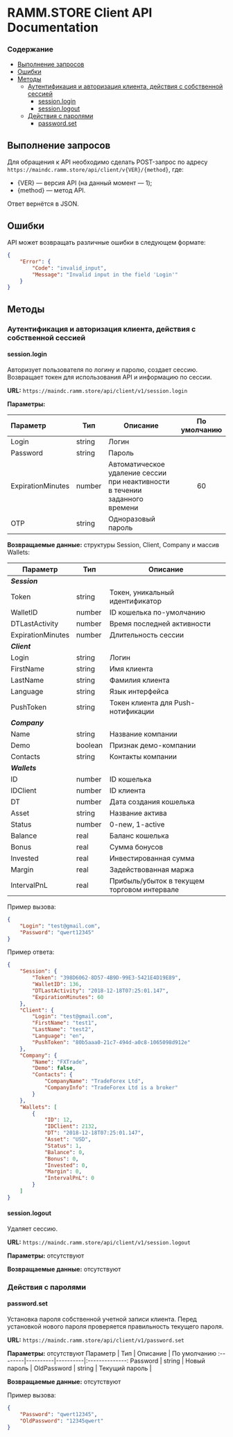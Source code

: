 # RAMM.STORE Client API Documentation
### Содержание
* [Выполнение запросов](#Выполнение-запросов)
* [Ошибки](#Ошибки)
* [Методы](#Методы)
    * [Аутентификация и авторизация клиента, действия с собственной сессией](#Аутентификация-и-авторизация-клиента-действия-с-собственной-сессией)
        * [session.login](#sessionlogin)
        * [session.logout](#sessionlogout)
    * [Действия с паролями](#Действия-с-паролями)
        * [password.set](#passwordset)

## Выполнение запросов
Для обращения к API необходимо сделать POST-запрос по адресу `https://maindc.ramm.store/api/client/v{VER}/{method}`, где:
* {VER} — версия API (на данный момент — 1);
* {method} — метод API.

Ответ вернётся в JSON.

## Ошибки
API может возвращать различные ошибки в следующем формате:
```json
{
    "Error": {
        "Code": "invalid_input",
        "Message": "Invalid input in the field 'Login'"
    }
}
```
## Методы
### Аутентификация и авторизация клиента, действия с собственной сессией
#### session.login

Авторизует пользователя по логину и паролю, создает сессию. Возвращает токен для использования API и информацию по сессии.

**URL:** `https://maindc.ramm.store/api/client/v1/session.login`

**Параметры:**

Параметр | Тип | Описание | По умолчанию
:--------|----------|----------|:--------------:
Login   | string | Логин |
Password   | string | Пароль |
ExpirationMinutes   | number | Автоматическое удаление сессии при неактивности в течении заданного времени | 60
OTP   | string | Одноразовый пароль |


**Возвращаемые данные:** структуры Session, Client, Company и массив Wallets:

Параметр | Тип | Описание 
---------|----------|----------
***Session*** |
Token   | string | Токен, уникальный идентификатор |
WalletID   | number | ID кошелька по-умолчанию |
DTLastActivity   | number | Время последней активности  |
ExpirationMinutes   | number | Длительность сессии  |
***Client*** |
Login   | string | Логин  |
FirstName   | string | Имя клиента  |
LastName   | string | Фамилия клиента  |
Language   | string | Язык интерфейса  |
PushToken   | string | Токен клиента для Push-нотификации  |
***Company*** |
Name   | string | Название компании  |
Demo   | boolean | Признак демо-компании  |
Contacts   | string | Контакты компании  |
***Wallets*** |
ID   | number | ID кошелька  |
IDClient   | number | ID клиента  |
DT   | number | Дата создания кошелька  |
Asset   | string | Название актива  |
Status   | number | 0-new, 1-active  |
Balance   | real | Баланс кошелька  |
Bonus   | real | Сумма бонусов  |
Invested   | real | Инвестированная сумма  |
Margin   | real | Задействованная маржа  |
IntervalPnL   | real | Прибыль/убыток в текущем торговом интервале |
		
Пример вызова:
```json
{
    "Login": "test@gmail.com",
    "Password": "qwert12345"
}
```

Пример ответа:
```json
{
    "Session": {
        "Token": "398D6062-8D57-4B9D-99E3-5421E4D19E89",
        "WalletID": 136,
        "DTLastActivity": "2018-12-18T07:25:01.147",
        "ExpirationMinutes": 60
    },
    "Client": {
        "Login": "test@gmail.com",
        "FirstName": "test1",
        "LastName": "test2",
        "Language": "en",
        "PushToken": "80b5aaa0-21c7-494d-a0c8-1065098d912e"
    },
    "Company": {
        "Name": "FXTrade",
        "Demo": false,
        "Contacts": {
            "CompanyName": "TradeForex Ltd",
            "CompanyInfo": "TradeForex Ltd is a broker"
        }
    },
    "Wallets": [
        {
            "ID": 12,
            "IDClient": 2132,
            "DT": "2018-12-18T07:25:01.147",
            "Asset": "USD",
            "Status": 1,
            "Balance": 0,
            "Bonus": 0,
            "Invested": 0,
            "Margin": 0,
            "IntervalPnL": 0
        }
    ]
}
```
#### session.logout
Удаляет сессию.

**URL:** `https://maindc.ramm.store/api/client/v1/session.logout`

**Параметры:** отсутствуют

**Возвращаемые данные:** отсутствуют

### Действия с паролями
#### password.set
Установка пароля собственной учетной записи клиента. Перед установкой нового пароля проверяется правильность текущего пароля.

**URL:** `https://maindc.ramm.store/api/client/v1/password.set`

**Параметры:** отсутствуют
Параметр | Тип | Описание | По умолчанию
:--------|----------|----------|:--------------:
Password   | string | Новый пароль |
OldPassword   | string | Текущий пароль |

**Возвращаемые данные:** отсутствуют

Пример вызова:
```json
{
    "Password": "qwert12345",
    "OldPassword": "12345qwert"
}
```

